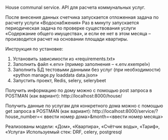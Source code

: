 House communal service.
API для расчета коммунальных услуг.

После внесения данных счетчика запускается отложенная задача по расчету услуги «Водоснабжения»
Раз в минуту запускается периодическая задача по проверке существования услуги «Содержание общего имущества», и если ее нет в этом месяца – производится расчет на основании площади квартиры.
	

Инструкция по установке:
1.	Установить зависимости из «requirements.txt»
2.	Заполнить файл «.env» (пример заполнения – «.env.exempel»)
3.	Заполнить БД тестовыми данными без услуг (при необходимости)
«python manage.py loaddata data.json»
4.	Запустить проект, Redis, selery, selerybeet


Получить информацию по дому можно с помощью post запроса в POSTMAN (как вариант): 
http://localhost:8000/house/

Получить данные по услугам для конкретного дома можно с помощью get запроса в POSTMAN (как вариант): 
http://localhost:8000/service/?house_number=< ввести номер дома>&month=<ввести номер месяца>

Реализованы модели: «Дом», «Квартира», «Счётчик воды», «Тариф», «Услуга»
Используемый стек: DRF, celery, postgresql
